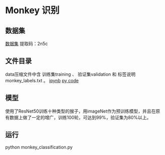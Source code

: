 # Monkey 识别

## 数据集
[数据集](https://pan.baidu.com/s/139f4tm7Z7L5bwBDahK3hvA) 
提取码：2n5c 

## 文件目录
data压缩文件中含 训练集training 、 验证集validation 和 标签说明monkey_labels.txt 。
[ipynb](https://github.com/xuyanbo03/monkey_classification/)
[py code](https://github.com/xuyanbo03/monkey_classification)

## 模型
使用了ResNet50训练十种类型的猴子，用imageNet作为预训练模型，并且在原有数据上做了一定的增广，训练100轮，可达到99%，验证集为80%以上。

## 运行
python monkey_classification.py